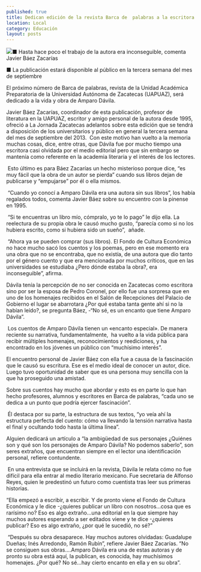 ```yaml
---
published: true
title: Dedican edición de la revista Barca de  palabras a la escritora Amparo Dávila
location: Local
category: Educación
layout: posts
---
```


![](http://i.imgur.com/P6o4DfIm.jpg)■ Hasta hace poco el trabajo de la autora era inconseguible, comenta Javier Báez Zacarías

■ La publicación estará disponible al público en la tercera semana del mes de septiembre

El próximo número de Barca de palabras, revista de la Unidad Académica Preparatoria de la Universidad Autónoma de Zacatecas (UAPUAZ), será dedicado a la vida y obra de Amparo Dávila. 

Javier Báez Zacarías, coordinador de esta publicación, profesor de literatura en la UAPUAZ, escritor y amigo personal de la autora desde 1995, ofreció a La Jornada Zacatecas adelantos sobre esta edición que se tendrá a disposición de los universitarios y público en general la tercera semana del mes de septiembre del 2013. 
 Con este motivo han vuelto a la memoria muchas cosas, dice, entre otras, que Dávila fue por mucho tiempo una escritora casi olvidada por el medio editorial pero que sin embargo se mantenía como referente en la academia literaria y el interés de los lectores.
 
 Esto último es para Báez Zacarías un hecho misterioso porque dice, “es muy fácil que la obra de un autor se pierda” cuando sus libros dejan de publicarse y “empujarse” por él o ella mismos. 
 
 “Cuando yo conocí a Amparo Dávila era una autora sin sus libros”, los había regalados todos, comenta Javier Báez sobre su encuentro con la pinense en 1995.
 
 “Si te encuentras un libro mío, cómpralo, yo te lo pago” le dijo ella. La reelectura de su propia obra le causó mucho gusto, “parecía como si no los hubiera escrito, como si hubiera sido un sueño”,  añade.
 
 “Ahora ya se pueden comprar (sus libros). El Fondo de Cultura Económica no hace mucho sacó los cuentos y los poemas, pero en ese momento era una obra que no se encontraba, que no existía, de una autora que dio tanto por el género cuento y que era mencionada por muchos críticos, que en las universidades se estudiaba ¿Pero dónde estaba la obra?, era inconseguible”, afirma.
 
Dávila tenía la percepción de no ser conocida en Zacatecas como escritora sino por ser la esposa de Pedro Coronel, por ello fue una sorpresa que en uno de los homenajes recibidos en el Salón de Recepciones del Palacio de Gobierno el lugar se abarrotara ¿Por qué estaba tanta gente ahí si no la habían leído?, se pregunta Báez, -“No sé, es un encanto que tiene Amparo Dávila”.

 Los cuentos de Amparo Dávila tienen un «encanto especial». De manera reciente su narrativa, fundamentalmente,  ha vuelto a la vida pública para recibir múltiples homenajes, reconocimientos y reediciones, y ha encontrado en los jóvenes un público con “muchísimo interés”.
 
El encuentro personal de Javier Báez con ella fue a causa de la fascinación que le causó su escritura. Ese es el medio ideal de conocer un autor, dice. Luego tuvo oportunidad de saber que es una persona muy sencilla con la que ha proseguido una amistad. 

Sobre sus cuentos hay mucho que abordar y esto es en parte lo que han hecho profesores, alumnos y escritores en Barca de palabras, “cada uno se dedica a un punto que podría ejercer fascinación”.

 Él destaca por su parte, la estructura de sus textos, “yo veía ahí la estructura perfecta del cuento: cómo va llevando la tensión narrativa hasta el final y ocultando todo hasta la última línea”. 
 
Alguien dedicará un artículo a “la ambigüedad de sus personajes ¿Quiénes son y qué son los personajes de Amparo Dávila? No podemos saberlo”, son seres extraños, que encuentran siempre en el lector una identificación personal, refiere contundente. 

 En una entrevista que se incluirá en la revista, Dávila le relata cómo no fue difícil para ella entrar al medio literario mexicano. Fue secretaria de Alfonso Reyes, quien le predestinó un futuro como cuentista tras leer sus primeras historias.
 
“Ella empezó a escribir, a escribir. Y de pronto viene el Fondo de Cultura Económica y le dice -¿quieres publicar un libro con nosotros…cosa que es rarísimo no? Eso es algo extraño…una editorial en la que siempre hay muchos autores esperando a ser editados viene y te dice -¿quieres publicar? Eso es algo extraño, ¿por qué le sucedió, no sé?”

 “Después su obra desaparece. Hay muchos autores olvidadas: Guadalupe Dueñas; Inés Arredondo, Ramón Rubín”, refiere Javier Báez Zacarías. “No se consiguen sus obras….Amparo Dávila era una de estas autoras y de pronto su obra está aquí, la publican, es conocida, hay muchísimos homenajes. ¿Por qué? No sé…hay cierto encanto en ella y en su obra”.
